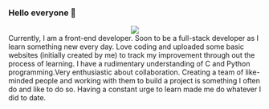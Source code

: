 ### Hello everyone 👋
<div id="header" align="center">
  <img src="https://media.giphy.com/media/v1.Y2lkPTc5MGI3NjExOTM4YzA3ZWM3MjA0MDY5MTU2ZDRjNmE3MTk3ZmRjNzFkZDRmZjE3OSZjdD1z/M9gbBd9nbDrOTu1Mqx/giphy.gif"  >
</div>
Currently, I am a front-end developer. Soon to be a full-stack developer as I learn something new every day. Love coding and uploaded some basic websites (initially created by me) to track my improvement through out the process of learning. I have a rudimentary understanding of C and Python programming.Very enthusiastic about collaboration. Creating a team of like-minded people and working with them to build a project is something I often do and like to do so. Having a constant urge to learn made me do whatever I did to date.

